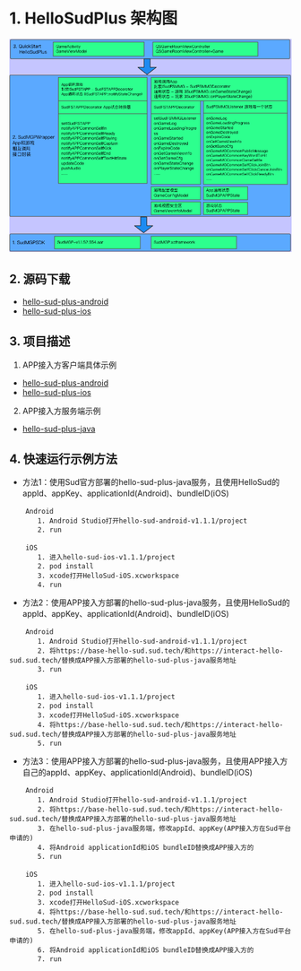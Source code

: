 # 1. HelloSudPlus 架构图
![QuickStartArch.png](../QuickStart/doc/QuickStartArch.png)

## 2. 源码下载 
- [hello-sud-plus-android](https://github.com/SudTechnology/hello-sud-plus-android/releases)
- [hello-sud-plus-ios](https://github.com/SudTechnology/hello-sud-plus-ios/releases)

## 3. 项目描述
1. APP接入方客户端具体示例
- [hello-sud-plus-android](https://github.com/SudTechnology/hello-sud-plus-android)
- [hello-sud-plus-ios](https://github.com/SudTechnology/hello-sud-plus-ios)
2. APP接入方服务端示例
- [hello-sud-plus-java](https://github.com/SudTechnology/hello-sud-plus-java)

## 4. 快速运行示例方法
- 方法1：使用Sud官方部署的hello-sud-plus-java服务，且使用HelloSud的appId、appKey、applicationId(Android)、bundleID(iOS)
```
    Android 
       1. Android Studio打开hello-sud-android-v1.1.1/project
       2. run
    
    iOS
       1. 进入hello-sud-ios-v1.1.1/project
       2. pod install
       3. xcode打开HelloSud-iOS.xcworkspace
       4. run
```

- 方法2：使用APP接入方部署的hello-sud-plus-java服务，且使用HelloSud的appId、appKey、applicationId(Android)、bundleID(iOS)
```
    Android
       1. Android Studio打开hello-sud-android-v1.1.1/project
       2. 将https://base-hello-sud.sud.tech/和https://interact-hello-sud.sud.tech/替换成APP接入方部署的hello-sud-plus-java服务地址
       3. run

    iOS
       1. 进入hello-sud-ios-v1.1.1/project
       2. pod install
       3. xcode打开HelloSud-iOS.xcworkspace
       4. 将https://base-hello-sud.sud.tech/和https://interact-hello-sud.sud.tech/替换成APP接入方部署的hello-sud-plus-java服务地址
       5. run
```     
- 方法3：使用APP接入方部署的hello-sud-plus-java服务，且使用APP接入方自己的appId、appKey、applicationId(Android)、bundleID(iOS)
``` 
    Android 
       1. Android Studio打开hello-sud-android-v1.1.1/project
       2. 将https://base-hello-sud.sud.tech/和https://interact-hello-sud.sud.tech/替换成APP接入方部署的hello-sud-plus-java服务地址
       3. 在hello-sud-plus-java服务端，修改appId、appKey(APP接入方在Sud平台申请的)
       4. 将Android applicationId和iOS bundleID替换成APP接入方的
       5. run

    iOS
       1. 进入hello-sud-ios-v1.1.1/project
       2. pod install
       3. xcode打开HelloSud-iOS.xcworkspace
       4. 将https://base-hello-sud.sud.tech/和https://interact-hello-sud.sud.tech/替换成APP接入方部署的hello-sud-plus-java服务地址
       5. 在hello-sud-plus-java服务端，修改appId、appKey(APP接入方在Sud平台申请的)
       6. 将Android applicationId和iOS bundleID替换成APP接入方的
       7. run
```